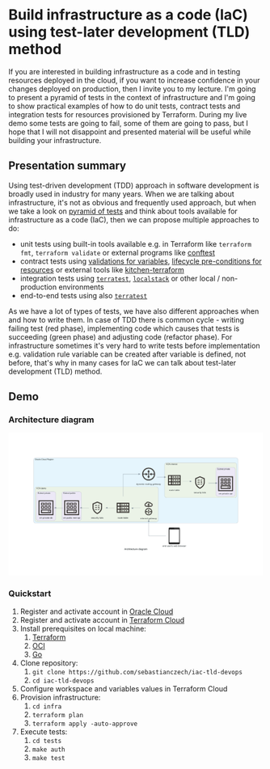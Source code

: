 # Build infrastructure as a code (IaC) using test-later development (TLD) method

If you are interested in building infrastructure as a code and in testing resources deployed in the cloud, if you want to increase confidence in your changes deployed on production, then I invite you to my lecture. I'm going to present a pyramid of tests in the context of infrastructure and I'm going to show practical examples of how to do unit tests, contract tests and integration tests for resources provisioned by Terraform. During my live demo some tests are going to fail, some of them are going to pass, but I hope that I will not disappoint and presented material will be useful while building your infrastructure. 

## Presentation summary

Using test-driven development (TDD) approach in software development is broadly used in industry for many years. When we are talking about infrastructure, it's not as obvious and frequently used approach, but when we take a look on [pyramid of tests](https://www.hashicorp.com/blog/testing-hashicorp-terraform) and think about tools available for infrastructure as a code (IaC), then we can propose multiple approaches to do:
- unit tests using built-in tools available e.g. in Terraform like ``terraform fmt``, ``terraform validate`` or external programs like [conftest](https://www.conftest.dev/)
- contract tests using [validations for variables](https://www.terraform.io/language/values/variables), [lifecycle pre-conditions for resources](https://www.terraform.io/language/expressions/custom-conditions) or external tools like [kitchen-terraform](https://github.com/newcontext-oss/kitchen-terraform)
- integration tests using [``terratest``](https://terratest.gruntwork.io/), [``localstack``](https://localstack.cloud/) or other local / non-production environments
- end-to-end tests using also [``terratest``](https://terratest.gruntwork.io/)

As we have a lot of types of tests, we have also different approaches when and how to write them. In case of TDD there is common cycle - writing failing test (red phase), implementing code which causes that tests is succeeding (green phase) and adjusting code (refactor phase). For infrastructure sometimes it's very hard to write tests before implementation e.g. validation rule variable can be created after variable is defined, not before, that's why in many cases for IaC we can talk about test-later development (TLD) method.

## Demo

### Architecture diagram

![Architecture diagram](design/architecture_diagram.png)

### Quickstart

1. Register and activate account in [Oracle Cloud](https://cloud.oracle.com/)
1. Register and activate account in [Terraform Cloud](https://app.terraform.io/)
1. Install prerequisites on local machine:
   1. [Terraform](https://learn.hashicorp.com/tutorials/terraform/install-cli)
   1. [OCI](https://docs.oracle.com/en-us/iaas/Content/API/SDKDocs/cliinstall.htm)
   2. [Go](https://go.dev/doc/install)
2. Clone repository:
   1. ``git clone https://github.com/sebastianczech/iac-tld-devops``
   2. ``cd iac-tld-devops``
3. Configure workspace and variables values in Terraform Cloud
4. Provision infrastructure:
   1. ``cd infra``
   2. ``terraform plan``
   3. ``terraform apply -auto-approve``
5. Execute tests:
   1. ``cd tests``
   2. ``make auth``
   3. ``make test``
